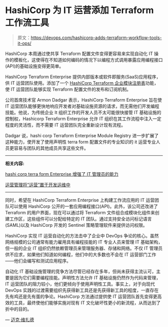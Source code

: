 # HashiCorp 为 IT 运营添加 Terraform 工作流工具

> 原文：<https://devops.com/hashicorp-adds-terraform-workflow-tools-it-ops/>

HashiCorp 本周通过使共享 Terraform 配置文件变得更容易来实现自动化 IT 操作的模板化，这使得在不知道如何编码的情况下以编程方式调用暴露应用编程接口(API)的基础设施变得更简单。

HashiCorp Terraform Enterprise 提供内部版本或软件即服务(SaaS)应用程序，供 IT 运营团队使用。添加了一个 [HashiCorp Terraform 企业模块注册表](http://www.globenewswire.com/news-release/2017/12/12/1253349/0/en/HashiCorp-Releases-Next-Generation-of-Terraform-Enterprise-for-Provisioning-Cloud-Infrastructure.html)功能，使 IT 运营团队能够实现 Terraform 配置文件的发布和订阅机制。

公司首席技术官 Armon Dadgar 表示，HashiCorp Terraform Enterprise 旨在使 IT 运营团队能够更快地响应开发者对基础设施资源的请求，而无需他们开发编程技能。他说，为传统企业 It 组织工作的开发人员不太可能很快接管 IT 基础设施的控制权，Hashicorp Terraform Enterprise 允许 IT 组织在其工作流程中注入一定程度的灵活性，而不需要 IT 运营团队完全重新设计现有流程。

Dadgar 说，hashi corp Terraform Enterprise Module Registry 进一步扩展了这种能力，使开发了使用声明性 terra form 配置文件的专业知识的 it 运营专业人员更容易与团队的其他成员共享这些文件。

* * *

**相关内容:**

[hashi corp terra form Enterprise 增强了 IT 管理员的能力](https://devops.com/hashicorp-administrators-terraform-enterprise/)

[运营管理将“运营”置于开发运维中](https://devops.com/operations-management-puts-ops-devops/)

* * *

同时，希望在 HashiCorp Terraform Enterprise 上构建工作流应用的 IT 运营团队可以使用 HashiCorp 公开的一套应用编程接口(API)。此外，该公司还改进了 Terraform 的用户界面，现在可以通过将 Terraform 文件组合成模块化组件来创建工作区，这些组件可以分配给特定的 IT 团队。通过支持安全访问标记语言(SAML)以及 HashiCorp 开发的 Sentinel 策略管理软件来提供访问权限。

HashiCorp 实现 IT 运营自动化的方法击中了企业中 DevOps 争论的核心。虽然网络规模的公司通常有能力雇用具有编程技能的 IT 专业人员来管理 IT 基础架构，但一般的企业 IT 组织仍然依赖管理员来管理服务器、存储和网络。不仅 IT 管理员供不应求，如果他们知道如何编程，他们中的大多数也不会在 IT 运营部门工作——他们会编写和测试应用程序。

自动化 IT 基础设施管理的竞争方法尽管已经存在多年，但尚未获得主流认可，主要是因为它们需要编程技能。声明性方法允许 IT 基础设施仍然作为代码来管理，IT 运营团队的阻力较小，他们更倾向于使用声明性工具。事实上，对于向现代 DevOps 实践的过渡需要组织先获得新工具还是先获得新工具的程度，一直存在先有鸡还是先有蛋的争论。HashiCorp 方法通过提供使 IT 运营团队首先变得更高效的工具，最终使他们能够实施对现有 IT 文化破坏性更小的新流程，从而达到了折中的目的。

— [迈克·维扎德](https://devops.com/author/mike-vizard/)